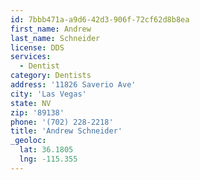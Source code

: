 ```yaml
---
id: 7bbb471a-a9d6-42d3-906f-72cf62d8b8ea
first_name: Andrew
last_name: Schneider
license: DDS
services:
  - Dentist
category: Dentists
address: '11826 Saverio Ave'
city: 'Las Vegas'
state: NV
zip: '89138'
phone: '(702) 228-2218'
title: 'Andrew Schneider'
_geoloc:
  lat: 36.1805
  lng: -115.355
---
```

